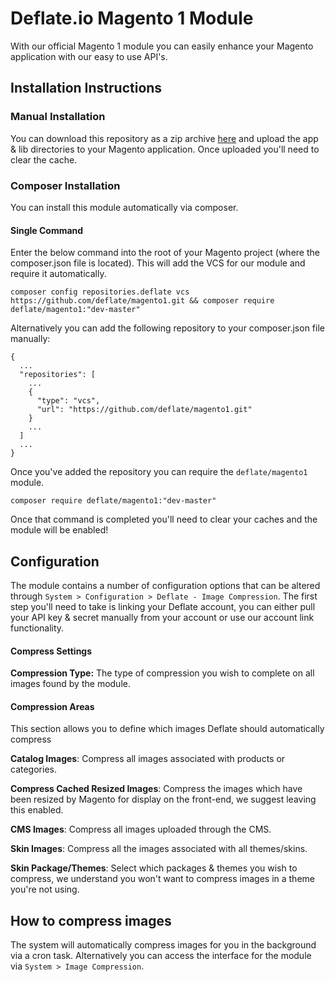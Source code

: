 Deflate.io Magento 1 Module
==========

With our official Magento 1 module you can easily enhance your Magento application with our easy to use API's. 

## Installation Instructions

### Manual Installation
You can download this repository as a zip archive [here](https://github.com/deflate/magento1/archive/master.zip) and upload the app & lib directories to your Magento application. Once uploaded you'll need to clear the cache.

### Composer Installation
You can install this module automatically via composer.

#### Single Command
Enter the below command into the root of your Magento project (where the composer.json file is located). This will add the VCS for our module and require it automatically.
```
composer config repositories.deflate vcs https://github.com/deflate/magento1.git && composer require deflate/magento1:"dev-master"
```

Alternatively you can add the following repository to your composer.json file manually:
```
{
  ...
  "repositories": [
    ...
    {
      "type": "vcs",
      "url": "https://github.com/deflate/magento1.git"
    }
    ...
  ]
  ...
}
```

Once you've added the repository you can require the `deflate/magento1` module.
```
composer require deflate/magento1:"dev-master"
```

Once that command is completed you'll need to clear your caches and the module will be enabled!

## Configuration
The module contains a number of configuration options that can be altered through `System > Configuration > Deflate - Image Compression`. The first step you'll need to take is linking your Deflate account, you can either pull your API key & secret manually from your account or use our account link functionality.

#### Compress Settings
**Compression Type:** The type of compression you wish to complete on all images found by the module.

#### Compression Areas
This section allows you to define which images Deflate should automatically compress

**Catalog Images**: Compress all images associated with products or categories.

**Compress Cached Resized Images**: Compress the images which have been resized by Magento for display on the front-end, we suggest leaving this enabled.

**CMS Images**: Compress all images uploaded through the CMS.

**Skin Images**: Compress all the images associated with all themes/skins.

**Skin Package/Themes**: Select which packages & themes you wish to compress, we understand you won't want to compress images in a theme you're not using.

## How to compress images
The system will automatically compress images for you in the background via a cron task. Alternatively you can access the interface for the module via `System > Image Compression`.